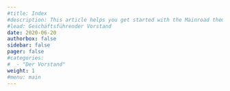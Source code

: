 ```yaml
---
#title: Index
#description: This article helps you get started with the Mainroad theme, including installation and minimal configuration.
#lead: Geschäftsführender Vorstand
date: 2020-06-20
authorbox: false
sidebar: false
pager: false
#categories:
#  - "Der Vorstand"
weight: 1
#menu: main
---
```



